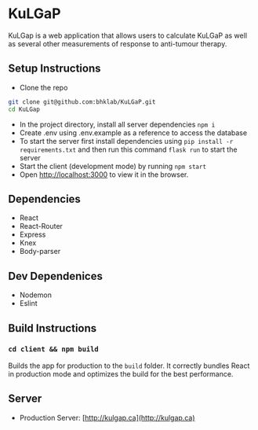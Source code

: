 # KuLGaP
KuLGap is a web application that allows users to calculate KuLGaP as well as several other measurements of response to anti-tumour therapy.

## Setup Instructions

- Clone the repo
  
```bash
git clone git@github.com:bhklab/KuLGaP.git
cd KuLGap
```

- In the project directory, install all server dependencies `npm i`
- Create .env using .env.example as a reference to access the database
- To start the server first install dependencies using `pip install -r requirements.txt` and then run this command `flask run` to start the server
- Start the client (development mode) by running `npm start`
- Open [http://localhost:3000](http://localhost:3000) to view it in the browser.

## Dependencies

- React
- React-Router
- Express
- Knex
- Body-parser

## Dev Dependenices

- Nodemon
- Eslint

## Build Instructions

### `cd client && npm build`

Builds the app for production to the `build` folder.
It correctly bundles React in production mode and optimizes the build for the best performance.

## Server
- Production Server: [http://kulgap.ca](http://kulgap.ca)
